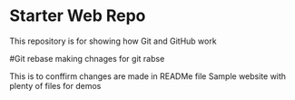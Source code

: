 # Starter Web Repo

This repository is for showing how Git and GitHub work

#Git rebase 
making chnages for git rabse



This is to conffirm changes are made in READMe file
Sample website with plenty of files for demos
